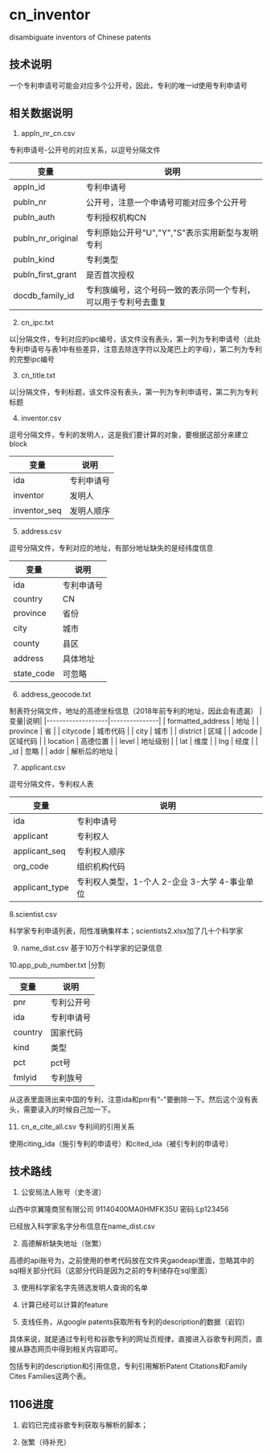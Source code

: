 # cn_inventor
disambiguate inventors of Chinese patents

## 技术说明

一个专利申请号可能会对应多个公开号，因此，专利的唯一id使用专利申请号

## 相关数据说明

1. appln_nr_cn.csv

专利申请号-公开号的对应关系，以逗号分隔文件

|变量|说明|
|-------------------|---------------|
|appln_id           |专利申请号|
|publn_nr           |公开号，注意一个申请号可能对应多个公开号|
|publn_auth         |专利授权机构CN|
|publn_nr_original|专利原始公开号"U","Y","S"表示实用新型与发明专利|
|publn_kind|专利类型|
|publn_first_grant|是否首次授权|
|docdb_family_id|专利族编号，这个号码一致的表示同一个专利，可以用于专利号去重复|

2. cn_ipc.txt
   
以|分隔文件，专利对应的ipc编号，该文件没有表头，第一列为专利申请号（此处专利申请号与表1中有些差异，注意去除连字符以及尾巴上的字母），第二列为专利的完整ipc编号

3. cn_title.txt

以|分隔文件，专利标题，该文件没有表头，第一列为专利申请号，第二列为专利标题

4. inventor.csv

逗号分隔文件，专利的发明人，这是我们要计算的对象，要根据这部分来建立block

|变量|说明|
|-------------------|---------------|
|ida           |专利申请号|
|inventor           |发明人|
|inventor_seq         |发明人顺序|

5. address.csv

逗号分隔文件，专利对应的地址，有部分地址缺失的是经纬度信息

|变量|说明|
|-------------------|---------------|
|ida           |专利申请号|
|country           |CN|
|province         |省份|
|city|城市|
|county|县区|
|address|具体地址|
|state_code|可忽略|

6. address_geocode.txt

制表符分隔文件，地址的高德坐标信息（2018年前专利的地址，因此会有遗漏）
|变量|说明|
|-------------------|---------------|
| formatted_address | 地址          | 
| province          | 省          |
| citycode          | 城市代码          |
| city              | 城市          |
| district          | 区域          |
| adcode            | 区域代码          |
| location          | 高德位置          |
| level             | 地址级别          |
| lat               | 维度        |
| lng               | 经度     |
| _id               | 忽略     |
| addr              | 解析后的地址 | 

7. applicant.csv

逗号分隔文件，专利权人表

|变量|说明|
|-------------------|---------------|
|ida           |专利申请号|
|applicant           |专利权人|
|applicant_seq         |专利权人顺序|
|org_code|组织机构代码|
|applicant_type|专利权人类型，1-个人 2-企业 3-大学 4-事业单位|

8.scientist.csv

科学家专利申请列表，阳性准确集样本；scientists2.xlsx加了几十个科学家

9. name_dist.csv
基于10万个科学家的记录信息

10.app_pub_number.txt |分割

|变量|说明|
|-------------------|---------------|
|pnr|专利公开号|
|ida           |专利申请号|
|country           |国家代码|
|kind         |类型|
|pct|pct号|
|fmlyid|专利族号|

从这表里面筛出来中国的专利，注意ida和pnr有“-”要删除一下。然后这个没有表头，需要读入的时候自己加一下。

11. cn_e_cite_all.csv 专利间的引用关系

使用citing_ida（施引专利的申请号）和cited_ida（被引专利的申请号）

## 技术路线

1. 公安局法人账号（史冬波）

山西中京翼隆商贸有限公司
91140400MA0HMFK35U
密码:Lp123456

已经放入科学家名字分布信息在name_dist.csv

2. 高德解析缺失地址（张繁）

高德的api账号为，之前使用的参考代码放在文件夹gaodeapi里面，忽略其中的sql相关部分代码（这部分代码是因为之前的专利储存在sql里面）

3. 使用科学家名字先筛选发明人查询的名单

4. 计算已经可以计算的feature

5. 支线任务，从google patents获取所有专利的description的数据（岩钧）

具体来说，就是通过专利号和谷歌专利的网址页规律，直接进入谷歌专利网页，直接从静态网页中得到相关内容即可。

包括专利的description和引用信息，专利引用解析Patent Citations和Family Cites Families这两个表。

## 1106进度

1. 岩钧已完成谷歌专利获取与解析的脚本；

2. 张繁（待补充）
